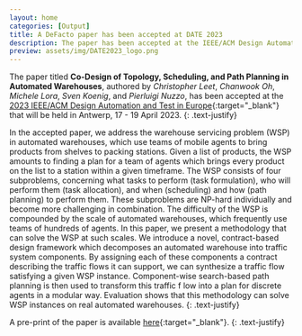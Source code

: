 ```yaml
---
layout: home
categories: [Output]
title: A DeFacto paper has been accepted at DATE 2023
description: The paper has been accepted at the IEEE/ACM Design Automation and Testing in Europe 2023.
preview: assets/img/DATE2023_logo.png
---
```


The paper titled **Co-Design of Topology, Scheduling, and Path Planning in 
Automated Warehouses**, authored by *Christopher Leet*, *Chanwook Oh*, 
          *Michele Lora*, *Sven Koenig*, and *Pierluigi Nuzzo*, 
has been accepted at the
[2023 IEEE/ACM Design Automation and Test in Europe](https://date-conference.com/){:target="_blank"}
that will be held in Antwerp, 17 - 19 April 2023.
{: .text-justify}

In the accepted paper, we address the warehouse servicing problem (WSP) in 
automated warehouses, which 
use teams of mobile agents to bring products from shelves to packing stations. 
Given a list of products, the WSP amounts to finding a plan for a team of agents 
which brings every product on the list to a station within a given timeframe. 
The WSP consists of four subproblems, concerning what tasks to perform 
(task formulation), who will perform them (task allocation), and when 
(scheduling) and how (path planning) to perform them. 
These subproblems are NP-hard individually and become more challenging in 
combination. The difficulty of the WSP is compounded by the scale of automated 
warehouses, which frequently use teams of hundreds of agents. In this paper, we 
present a methodology that can solve the WSP at such scales. We introduce a 
novel, contract-based design framework which decomposes an automated warehouse 
into traffic system components. By assigning each of these components a contract
describing the traffic flows it can support, we can synthesize a traffic flow 
satisfying a given WSP instance. Component-wise search-based path planning is 
then used to transform this traffic f low into a plan for discrete agents in a 
modular way. Evaluation shows that this methodology can solve WSP instances on 
real automated warehouses.
{: .text-justify}

A pre-print of the paper is available 
[here](https://arxiv.org/abs/2303.01448){:target="_blank"}.
{: .text-justify}


